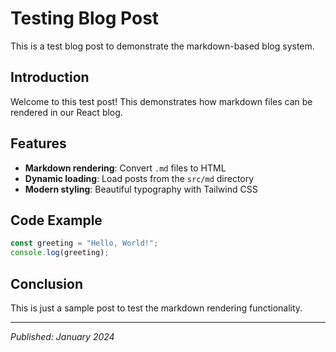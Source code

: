 # Testing Blog Post

This is a test blog post to demonstrate the markdown-based blog system.

## Introduction

Welcome to this test post! This demonstrates how markdown files can be rendered in our React blog.

## Features

- **Markdown rendering**: Convert `.md` files to HTML
- **Dynamic loading**: Load posts from the `src/md` directory
- **Modern styling**: Beautiful typography with Tailwind CSS

## Code Example

```javascript
const greeting = "Hello, World!";
console.log(greeting);
```

## Conclusion

This is just a sample post to test the markdown rendering functionality.

---

*Published: January 2024*
